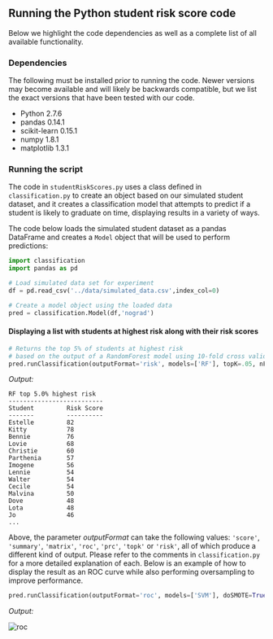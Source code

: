 ## Running the Python student risk score code

Below we highlight the code dependencies as well as a complete list of all available functionality.

### Dependencies

The following must be installed prior to running the code. Newer versions may become available and will likely be backwards compatible, but we list the exact versions that have been tested with our code.

* Python 2.7.6
* pandas 0.14.1
* scikit-learn 0.15.1
* numpy 1.8.1
* matplotlib 1.3.1


### Running the script

The code in `studentRiskScores.py` uses a class defined in `classification.py` to create an object based on our simulated student dataset, and it creates a classification model that attempts to predict if a student is likely to graduate on time, displaying results in a variety of ways.

The code below loads the simulated student dataset as a pandas DataFrame and creates a `Model` object that will be used to perform predictions:

```python
import classification
import pandas as pd

# Load simulated data set for experiment
df = pd.read_csv('../data/simulated_data.csv',index_col=0)

# Create a model object using the loaded data
pred = classification.Model(df,'nograd')
```

#### Displaying a list with students at highest risk along with their risk scores

```python
# Returns the top 5% of students at highest risk
# based on the output of a RandomForest model using 10-fold cross validation
pred.runClassification(outputFormat='risk', models=['RF'], topK=.05, nFolds=10)
```

*Output:*

```
RF top 5.0% highest risk
--------------------------
Student         Risk Score
-------         ----------
Estelle         82        
Kitty           78        
Bennie          76        
Lovie           68        
Christie        60        
Parthenia       57        
Imogene         56        
Lennie          54        
Walter          54        
Cecile          54        
Malvina         50        
Dove            48        
Lota            48        
Jo              46        
...
```

Above, the parameter *outputFormat* can take the following values: `'score'`, `'summary'`, `'matrix'`, `'roc'`, `'prc'`, `'topk'` or `'risk'`,  all of which produce a different kind of output. Please refer to the comments in `classification.py` for a more detailed explanation of each. Below is an example of how to display the result as an ROC curve while also performing oversampling to improve performance.

```python
pred.runClassification(outputFormat='roc', models=['SVM'], doSMOTE=True, pctSMOTE=200, nFolds=10)
```

*Output:*

![roc](http://i.imgur.com/HN3Nzei.png)